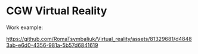 # CGW Virtual Reality
Work example:


https://github.com/RomaTsymbaliuk/Virtual_reality/assets/81329681/d48483ab-e6d0-4356-981a-5b57d6841619

